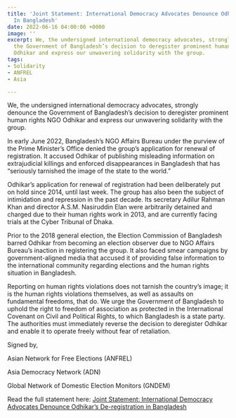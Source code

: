 ```yaml
---
title: 'Joint Statement: International Democracy Advocates Denounce Odhikar’s De-Registration
  In Bangladesh'
date: 2022-06-16 04:00:00 +0000
image: ''
excerpt: We, the undersigned international democracy advocates, strongly denounce
  the Government of Bangladesh’s decision to deregister prominent human rights NGO
  Odhikar and express our unwavering solidarity with the group.
tags:
- Solidarity
- ANFREL
- Asia

---
```

We, the undersigned international democracy advocates, strongly denounce the Government of Bangladesh’s decision to deregister prominent human rights NGO Odhikar and express our unwavering solidarity with the group.

In early June 2022, Bangladesh’s NGO Affairs Bureau under the purview of the Prime Minister’s Office denied the group’s application for renewal of registration. It accused Odhikar of publishing misleading information on extrajudicial killings and enforced disappearances in Bangladesh that has “seriously tarnished the image of the state to the world.”

Odhikar’s application for renewal of registration had been deliberately put on hold since 2014, until last week. The group has also been the subject of intimidation and repression in the past decade. Its secretary Adilur Rahman Khan and director A.S.M. Nasiruddin Elan were arbitrarily detained and charged due to their human rights work in 2013, and are currently facing trials at the Cyber Tribunal of Dhaka.

Prior to the 2018 general election, the Election Commission of Bangladesh barred Odhikar from becoming an election observer due to NGO Affairs Bureau’s inaction in registering the group. It also faced smear campaigns by government-aligned media that accused it of providing false information to the international community regarding elections and the human rights situation in Bangladesh.

Reporting on human rights violations does not tarnish the country’s image; it is the human rights violations themselves, as well as assaults on fundamental freedoms, that do. We urge the Government of Bangladesh to uphold the right to freedom of association as protected in the International Covenant on Civil and Political Rights, to which Bangladesh is a state party. The authorities must immediately reverse the decision to deregister Odhikar and enable it to operate freely without fear of retaliation.

Signed by,

Asian Network for Free Elections (ANFREL)

Asia Democracy Network (ADN)

Global Network of Domestic Election Monitors (GNDEM)

Read the full statement here: [Joint Statement: International Democracy Advocates Denounce Odhikar’s De-registration in Bangladesh](https://anfrel.org/wp-content/uploads/2022/06/Joint-Statement_-International-Democracy-Advocates-Denounce-Odhikars-De-registration-in-Bangladesh.pdf)